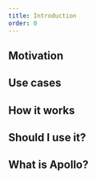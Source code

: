 ```yaml
---
title: Introduction
order: 0
---
```


## Motivation
## Use cases
## How it works
## Should I use it?
## What is Apollo?
